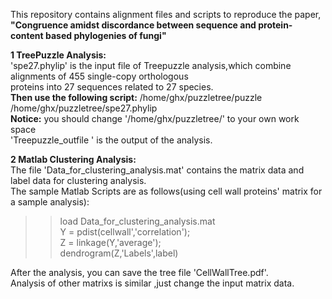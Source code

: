 This repository contains alignment files and scripts to reproduce the paper,<b> "Congruence amidst discordance between sequence and protein-content based phylogenies of fungi"</b>

<b>1 TreePuzzle Analysis:</b><br> 
'spe27.phylip' is the input file of Treepuzzle analysis,which combine alignments of 455 single-copy orthologous<br> 
proteins into 27 sequences related to 27 species.<br> 
<b>Then use the following script:</b>   /home/ghx/puzzletree/puzzle   /home/ghx/puzzletree/spe27.phylip<br> 
<b>Notice:</b>  you should change '/home/ghx/puzzletree/'  to  your own work space<br> 
'Treepuzzle_outfile ' is the output of the analysis.<br> 

<b>2 Matlab Clustering Analysis:</b><br> 
The file 'Data_for_clustering_analysis.mat'  contains the matrix data and label data for clustering analysis.<br> 
The sample Matlab Scripts are as follows(using cell wall proteins' matrix  for a sample analysis):<br> 
>> load Data_for_clustering_analysis.mat<br> 
>> Y = pdist(cellwall','correlation');<br> 
>> Z = linkage(Y,'average');<br> 
>> dendrogram(Z,'Labels',label)<br> 

After the analysis, you can save the tree file 'CellWallTree.pdf'.<br> 
Analysis of other matrixs is similar ,just change the input matrix data.<br> 




